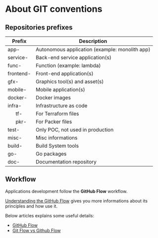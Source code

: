 # About GIT conventions

## Repositories prefixes

| Prefix     | Description                                    |
|------------|------------------------------------------------|
| app-       | Autonomous application (example: monolith app) |
| service-   | Back-end service application(s)                |
| func-      | Function (example: lambda)                     |
| frontend-  | Front-end application(s)                       |
| gfx-       | Graphics tool(s) and asset(s)                  |
| mobile-    | Mobile application(s)                          |
| docker-    | Docker images                                  |
| infra-     | Infrastructure as code                         |
|       tf-  |     For Terraform files                        |
|       pkr- |     For Packer files                           |
| test-      | Only POC, not used in production               |
| misc-      | Misc informations                              |
| build-     | Build System tools                             |
| go-        | Go packages                                    |
| doc-       | Documentation repository                       |


## Workflow

Applications development follow the **GitHub Flow** workflow.

[Understanding the GitHub Flow](https://guides.github.com/introduction/flow/) gives you more informations about its principles and how use it.

Below articles explains some useful details:

* [GitHub Flow](http://scottchacon.com/2011/08/31/github-flow.html)
* [Git Flow vs Github Flow](https://lucamezzalira.com/2014/03/10/git-flow-vs-github-flow/)
